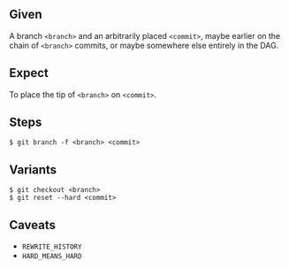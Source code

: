 ## Given

A branch `<branch>` and an arbitrarily placed `<commit>`, maybe earlier on the
chain of `<branch>` commits, or maybe somewhere else entirely in the DAG.

## Expect

To place the tip of `<branch>` on `<commit>`.

## Steps

    $ git branch -f <branch> <commit>

## Variants

    $ git checkout <branch>
    $ git reset --hard <commit>

## Caveats

* `REWRITE_HISTORY`
* `HARD_MEANS_HARD`
